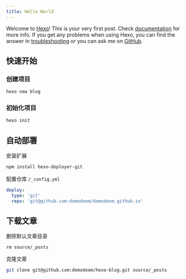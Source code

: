 ```yaml
---
title: Hello World
---
```

Welcome to [Hexo](https://hexo.io/)! This is your very first post. Check [documentation](https://hexo.io/docs/) for more info. If you get any problems when using Hexo, you can find the answer in [troubleshooting](https://hexo.io/docs/troubleshooting.html) or you can ask me on [GitHub](https://github.com/hexojs/hexo/issues).
<!-- more -->

## 快速开始

### 创建项目

```bash
hexo new blog
```

### 初始化项目

```bash
hexo init
```

## 自动部署

安装扩展

```bash
npm install hexo-deployer-git
```

配置仓库 `/_config.yml`

```yml
deploy:
  type: 'git'
  repo: 'git@github.com:demodeom/demodeom.github.io'
```

## 下载文章

删除默认文章目录

```language
rm source/_posts
```

克隆文章

```bash
git clone git@github.com:demodeom/hexo-blog.git source/_posts
```
